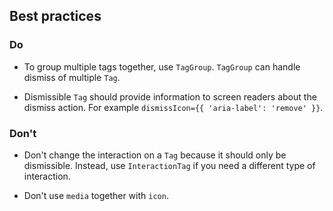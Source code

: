 ## Best practices

### Do

- To group multiple tags together, use `TagGroup`. `TagGroup` can handle dismiss of multiple `Tag`.

- Dismissible `Tag` should provide information to screen readers about the dismiss action. For example `dismissIcon={{ 'aria-label': 'remove' }}`.

### Don't

- Don't change the interaction on a `Tag` because it should only be dismissible. Instead, use `InteractionTag` if you need a different type of interaction.

- Don't use `media` together with `icon`.
